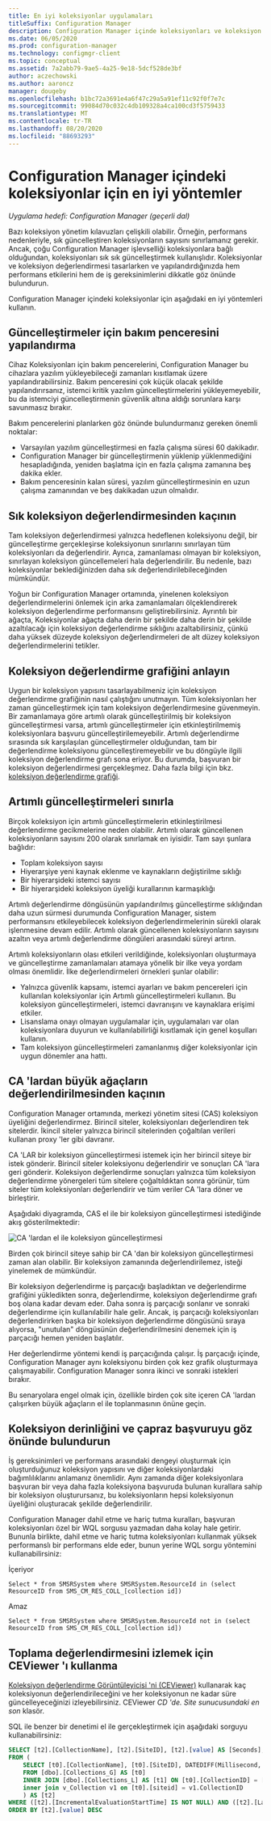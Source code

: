 ```yaml
---
title: En iyi koleksiyonlar uygulamaları
titleSuffix: Configuration Manager
description: Configuration Manager içinde koleksiyonları ve koleksiyon değerlendirmesini yapılandırmaya yönelik öneriler alın.
ms.date: 06/05/2020
ms.prod: configuration-manager
ms.technology: configmgr-client
ms.topic: conceptual
ms.assetid: 7a2abb79-9ae5-4a25-9e18-5dcf528de3bf
author: aczechowski
ms.author: aaroncz
manager: dougeby
ms.openlocfilehash: b1bc72a3691e4a6f47c29a5a91ef11c92f0f7e7c
ms.sourcegitcommit: 99084d70c032c4db109328a4ca100cd3f5759433
ms.translationtype: MT
ms.contentlocale: tr-TR
ms.lasthandoff: 08/20/2020
ms.locfileid: "88693293"
---
```

# <a name="best-practices-for-collections-in-configuration-manager"></a>Configuration Manager içindeki koleksiyonlar için en iyi yöntemler

*Uygulama hedefi: Configuration Manager (geçerli dal)*

Bazı koleksiyon yönetim kılavuzları çelişkili olabilir. Örneğin, performans nedenleriyle, sık güncelleştiren koleksiyonların sayısını sınırlamanız gerekir. Ancak, çoğu Configuration Manager işlevselliği koleksiyonlara bağlı olduğundan, koleksiyonları sık sık güncelleştirmek kullanışlıdır. Koleksiyonlar ve koleksiyon değerlendirmesi tasarlarken ve yapılandırdığınızda hem performans etkilerini hem de iş gereksinimlerini dikkatle göz önünde bulundurun.

Configuration Manager içindeki koleksiyonlar için aşağıdaki en iyi yöntemleri kullanın.  

## <a name="configure-maintenance-window-for-updates"></a>Güncelleştirmeler için bakım penceresini yapılandırma

Cihaz Koleksiyonları için bakım pencerelerini, Configuration Manager bu cihazlara yazılım yükleyebileceği zamanları kısıtlamak üzere yapılandırabilirsiniz. Bakım penceresini çok küçük olacak şekilde yapılandırırsanız, istemci kritik yazılım güncelleştirmelerini yükleyemeyebilir, bu da istemciyi güncelleştirmenin güvenlik altına aldığı sorunlara karşı savunmasız bırakır.

Bakım pencerelerini planlarken göz önünde bulundurmanız gereken önemli noktalar:

- Varsayılan yazılım güncelleştirmesi en fazla çalışma süresi 60 dakikadır.
- Configuration Manager bir güncelleştirmenin yüklenip yüklenmediğini hesapladığında, yeniden başlatma için en fazla çalışma zamanına beş dakika ekler.
- Bakım penceresinin kalan süresi, yazılım güncelleştirmesinin en uzun çalışma zamanından ve beş dakikadan uzun olmalıdır.

## <a name="avoid-frequent-collection-evaluation"></a>Sık koleksiyon değerlendirmesinden kaçının

Tam koleksiyon değerlendirmesi yalnızca hedeflenen koleksiyonu değil, bir güncelleştirme gerçekleşirse koleksiyonun sınırlarını sınırlayan tüm koleksiyonları da değerlendirir. Ayrıca, zamanlaması olmayan bir koleksiyon, sınırlayan koleksiyon güncellemeleri hala değerlendirilir. Bu nedenle, bazı koleksiyonlar beklediğinizden daha sık değerlendirilebileceğinden mümkündür.

Yoğun bir Configuration Manager ortamında, yinelenen koleksiyon değerlendirmelerini önlemek için arka zamanlamaları ölçeklendirerek koleksiyon değerlendirme performansını geliştirebilirsiniz. Ayrıntılı bir ağaçta, Koleksiyonlar ağaçta daha derin bir şekilde daha derin bir şekilde azaltılacağı için koleksiyon değerlendirme sıklığını azaltabilirsiniz, çünkü daha yüksek düzeyde koleksiyon değerlendirmeleri de alt düzey koleksiyon değerlendirmelerini tetikler.

## <a name="understand-the-collection-evaluation-graph"></a>Koleksiyon değerlendirme grafiğini anlayın

Uygun bir koleksiyon yapısını tasarlayabilmeniz için koleksiyon değerlendirme grafiğinin nasıl çalıştığını unutmayın. Tüm koleksiyonları her zaman güncelleştirmek için tam koleksiyon değerlendirmesine güvenmeyin. Bir zamanlamaya göre artımlı olarak güncelleştirilmiş bir koleksiyon güncelleştirmesi varsa, artımlı güncelleştirmeler için etkinleştirilmemiş koleksiyonlara başvuru güncelleştirilemeyebilir. Artımlı değerlendirme sırasında sık karşılaşılan güncelleştirmeler olduğundan, tam bir değerlendirme koleksiyonu güncelleştiremeyebilir ve bu döngüyle ilgili koleksiyon değerlendirme grafı sona eriyor. Bu durumda, başvuran bir koleksiyon değerlendirmesi gerçekleşmez. Daha fazla bilgi için bkz. [koleksiyon değerlendirme grafiği](collection-evaluation.md#collection-evaluation-graph).

## <a name="limit-incremental-updates"></a><a name="bkmk_incremental"></a> Artımlı güncelleştirmeleri sınırla

Birçok koleksiyon için artımlı güncelleştirmelerin etkinleştirilmesi değerlendirme gecikmelerine neden olabilir. Artımlı olarak güncellenen koleksiyonların sayısını 200 olarak sınırlamak en iyisidir. Tam sayı şunlara bağlıdır:

- Toplam koleksiyon sayısı
- Hiyerarşiye yeni kaynak eklenme ve kaynakların değiştirilme sıklığı
- Bir hiyerarşideki istemci sayısı
- Bir hiyerarşideki koleksiyon üyeliği kurallarının karmaşıklığı

Artımlı değerlendirme döngüsünün yapılandırılmış güncelleştirme sıklığından daha uzun sürmesi durumunda Configuration Manager, sistem performansını etkileyebilecek koleksiyon değerlendirmelerinin sürekli olarak işlenmesine devam edilir. Artımlı olarak güncellenen koleksiyonların sayısını azaltın veya artımlı değerlendirme döngüleri arasındaki süreyi artırın.

Artımlı koleksiyonların olası etkileri verildiğinde, koleksiyonları oluşturmaya ve güncelleştirme zamanlamaları atamaya yönelik bir ilke veya yordam olması önemlidir. İlke değerlendirmeleri örnekleri şunlar olabilir:

- Yalnızca güvenlik kapsamı, istemci ayarları ve bakım pencereleri için kullanılan koleksiyonlar için Artımlı güncelleştirmeleri kullanın. Bu koleksiyon güncelleştirmeleri, istemci davranışını ve kaynaklara erişimi etkiler.
- Lisanslama onayı olmayan uygulamalar için, uygulamaları var olan koleksiyonlara duyurun ve kullanılabilirliği kısıtlamak için genel koşulları kullanın.
- Tam koleksiyon güncelleştirmeleri zamanlanmış diğer koleksiyonlar için uygun dönemler ana hattı.

## <a name="avoid-evaluation-of-large-trees-from-the-cas"></a>CA 'lardan büyük ağaçların değerlendirilmesinden kaçının

Configuration Manager ortamında, merkezi yönetim sitesi (CAS) koleksiyon üyeliğini değerlendirmez. Birincil siteler, koleksiyonları değerlendiren tek sitelerdir. İkincil siteler yalnızca birincil sitelerinden çoğaltılan verileri kullanan proxy 'ler gibi davranır.

CA 'LAR bir koleksiyon güncelleştirmesi istemek için her birincil siteye bir istek gönderir. Birincil siteler koleksiyonu değerlendirir ve sonuçları CA 'lara geri gönderir. Koleksiyon değerlendirme sonuçları yalnızca tüm koleksiyon değerlendirme yönergeleri tüm sitelere çoğaltıldıktan sonra görünür, tüm siteler tüm koleksiyonları değerlendirir ve tüm veriler CA 'lara döner ve birleştirir.

Aşağıdaki diyagramda, CAS el ile bir koleksiyon güncelleştirmesi istediğinde akış gösterilmektedir:

![CA 'lardan el ile koleksiyon güncelleştirmesi](media/manual-collection-update-from-cas.png)

Birden çok birincil siteye sahip bir CA 'dan bir koleksiyon güncelleştirmesi zaman alan olabilir. Bir koleksiyon zamanında değerlendirilemez, isteği yinelemek de mümkündür.

Bir koleksiyon değerlendirme iş parçacığı başladıktan ve değerlendirme grafiğini yükledikten sonra, değerlendirme, koleksiyon değerlendirme grafı boş olana kadar devam eder. Daha sonra iş parçacığı sonlanır ve sonraki değerlendirme için kullanılabilir hale gelir. Ancak, iş parçacığı koleksiyonları değerlendirirken başka bir koleksiyon değerlendirme döngüsünü sıraya alıyorsa, "unutulan" döngüsünün değerlendirilmesini denemek için iş parçacığı hemen yeniden başlatılır.

Her değerlendirme yöntemi kendi iş parçacığında çalışır. İş parçacığı içinde, Configuration Manager aynı koleksiyonu birden çok kez grafik oluşturmaya çalışmayabilir. Configuration Manager sonra ikinci ve sonraki istekleri bırakır.

Bu senaryolara engel olmak için, özellikle birden çok site içeren CA 'lardan çalışırken büyük ağaçların el ile toplanmasının önüne geçin.

## <a name="consider-collection-depth-and-cross-referencing"></a>Koleksiyon derinliğini ve çapraz başvuruyu göz önünde bulundurun

İş gereksinimleri ve performans arasındaki dengeyi oluşturmak için oluşturduğunuz koleksiyon yapısını ve diğer koleksiyonlardaki bağımlılıklarını anlamanız önemlidir. Aynı zamanda diğer koleksiyonlara başvuran bir veya daha fazla koleksiyona başvuruda bulunan kurallara sahip bir koleksiyon oluşturursanız, bu koleksiyonların hepsi koleksiyonun üyeliğini oluşturacak şekilde değerlendirilir.

Configuration Manager dahil etme ve hariç tutma kuralları, başvuran koleksiyonları özel bir WQL sorgusu yazmadan daha kolay hale getirir. Bununla birlikte, dahil etme ve hariç tutma koleksiyonları kullanmak yüksek performanslı bir performans elde eder, bunun yerine WQL sorgu yöntemini kullanabilirsiniz:

İçeriyor

`Select * from SMSRSystem where SMSRSystem.ResourceId in (select ResourceID from SMS_CM_RES_COLL_[collection id])`

Amaz

`Select * from SMSRSystem where SMSRSystem.ResourceId not in (select ResourceID from SMS_CM_RES_COLL_[collection id])`

## <a name="use-ceviewer-to-monitor-collection-evaluation"></a>Toplama değerlendirmesini izlemek için CEViewer 'ı kullanma

[Koleksiyon değerlendirme Görüntüleyicisi 'ni (CEViewer)](../../../support/ceviewer.md) kullanarak kaç koleksiyonun değerlendirileceğini ve her koleksiyonun ne kadar süre güncelleyeceğinizi izleyebilirsiniz. CEViewer *CD 'de. Site sunucusundaki en son* klasör.

SQL ile benzer bir denetimi el ile gerçekleştirmek için aşağıdaki sorguyu kullanabilirsiniz:

```sql
SELECT [t2].[CollectionName], [t2].[SiteID], [t2].[value] AS [Seconds], [t2].[LastIncrementalRefreshTime], [t2].[IncrementalMemberChanges] AS [IncChanges], [t2].[LastMemberChangeTime] AS [MemberChangeTime]
FROM (
    SELECT [t0].[CollectionName], [t0].[SiteID], DATEDIFF(Millisecond, [t1].[IncrementalEvaluationStartTime], [t1].[LastIncrementalRefreshTime]) * 0.001 AS [value], [t1].[LastIncrementalRefreshTime], [t1].[IncrementalMemberChanges], [t1].[LastMemberChangeTime], [t1].[IncrementalEvaluationStartTime], v1.[RefreshType]
    FROM [dbo].[Collections_G] AS [t0]
    INNER JOIN [dbo].[Collections_L] AS [t1] ON [t0].[CollectionID] = [t1].[CollectionID]
    inner join v_Collection v1 on [t0].[siteid] = v1.CollectionID
    ) AS [t2]
WHERE ([t2].[IncrementalEvaluationStartTime] IS NOT NULL) AND ([t2].[LastIncrementalRefreshTime] IS NOT NULL) and (refreshtype='4' or refreshtype='6')
ORDER BY [t2].[value] DESC
```